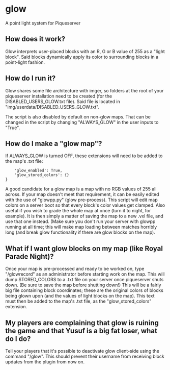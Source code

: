 # glow
A point light system for Piqueserver

## How does it work?
Glow interprets user-placed blocks with an R, G or B value of 255 as a "light block". Said blocks dynamically apply its color to surrounding blocks in a point-light fashion.

## How do I run it?
Glow shares some file architecture with imger, so folders at the root of your piqueserver installation need to be created (for the DISABLED_USERS_GLOW.txt file). Said file is located in "img/userdata/DISABLED_USERS_GLOW.txt".

The script is also disabled by default on non-glow maps. That can be changed in the script by changing "ALWAYS_GLOW" in the user inputs to "True".

## How do I make a "glow map"?
If ALWAYS_GLOW is turned OFF, these extensions will need to be added to the map's .txt file:

```extensions = {
    'glow_enabled': True,
    'glow_stored_colors': {}
}
```

A good candidate for a glow map is a map with no RGB values of 255 all across. If your map doesn't meet that requirement, it can be easily edited with the use of "glowpp.py" (glow pre-process). This script will edit map colors on a server boot so that every block's color values get clamped. Also useful if you wish to grade the whole map at once (turn it to night, for example). It is then simply a matter of saving the map to a new .vxl file, and use that one instead. (Make sure you don't run your server with glowpp running at all time; this will make map loading between matches horribly long (and break glow functionality if there are glow blocks on the map).

## What if I want glow blocks on my map (like Royal Parade Night)?
Once your map is pre-processed and ready to be worked on, type "/glowrecord" as an administrator before starting work on the map. This will dump STORED_COLORS to a .txt file on your server once piqueserver shuts down. (Be sure to save the map before shutting down!) This will be a fairly big file containing block coordinates; these are the original colors of blocks being glown upon (and the values of light blocks on the map). This text must then be added to the map's .txt file, as the "glow_stored_colors" extension.

## My players are complaining that glow is ruining the game and that Yusuf is a big fat loser, what do I do?
Tell your players that it's possible to deactivate glow client-side using the command "/glow". This should prevent their username from receiving block updates from the plugin from now on.
